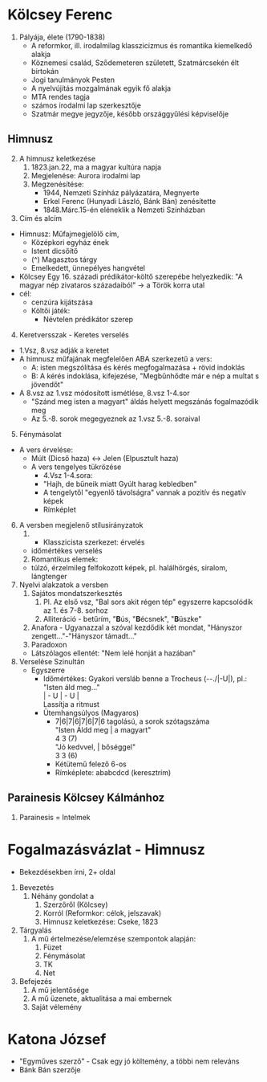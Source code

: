 # Kölcsey Ferenc  
1. Pályája, élete (1790-1838)  
	- A reformkor, ill. irodalmilag klasszicizmus és romantika kiemelkedő alakja  
	- Köznemesi család, Sződemeteren született, Szatmárcsekén élt birtokán  
	- Jogi tanulmányok Pesten  
	- A nyelvújítás mozgalmának egyik fő alakja  
	- MTA rendes tagja  
	- számos irodalmi lap szerkesztője  
	- Szatmár megye jegyzője, később országgyűlési képviselője  
## Himnusz  
2. A himnusz keletkezése  
	1. 1823.jan.22, ma a magyar kultúra napja  
	2. Megjelenése: Aurora irodalmi lap  
	3. Megzenésítése:  
		- 1944, Nemzeti Színház pályázatára, Megnyerte  
		- Erkel Ferenc (Hunyadi László, Bánk Bán) zenésítette  
		- 1848.Márc.15-én eléneklik a Nemzeti Színházban  
3. Cím és alcím  
- Himnusz: Műfajmegjelölő cím,  
	- Középkori egyház ének  
	- Istent dicsőítő  
	- (^) Magasztos tárgy  
	- Emelkedett, ünnepélyes hangvétel  
- Kölcsey Egy 16. századi prédikátor-költő szerepébe helyezkedik: "A magyar nép zivataros századaiból" -> a Török korra utal  
- cél:  
	- cenzúra kijátszása  
	- Költői játék:  
		- Névtelen prédikátor szerep  
4. Keretversszak - Keretes verselés  
- 1.Vsz, 8.vsz adják a keretet  
- A himnusz műfajának megfelelően ABA szerkezetű a vers:  
	- A: isten megszólítása és kérés megfogalmazása + rövid indoklás  
	- B: A kérés indoklása, kifejezése, "Megbűnhődte már e nép a multat s jövendőt"  
- A 8.vsz az 1.vsz módosított ismétlése, 8.vsz 1-4.sor  
	- "Szánd meg isten a magyart" áldás helyett megszánás fogalmazódik meg  
	- Az 5.-8. sorok megegyeznek az 1.vsz 5.-8. soraival  
5. Fénymásolat  
- A vers érvelése:  
	- Múlt (Dicső haza) <-> Jelen (Elpusztult haza)  
	- A vers tengelyes tükrözése  
		- 4.Vsz 1-4.sora:  
		- "Hajh, de bűneik miatt Gyúlt harag kebledben"  
		- A tengelytől "egyenlő távolságra" vannak a pozitív és negatív képek  
		- Rímképlet  
6. A versben megjelenő stílusirányzatok  
	1. - Klasszicista szerkezet: érvelés  
	- időmértékes verselés  
	2. Romantikus elemek:  
	- túlzó, érzelmileg felfokozott képek, pl. halálhörgés, siralom, lángtenger  
7. Nyelvi alakzatok a versben  
	1. Sajátos mondatszerkesztés  
		1. Pl. Az első vsz, "Bal sors akit régen tép" egyszerre kapcsolódik az 1. és 7-8. sorhoz  
		2. Alliteráció - betűrím, "**B**ús, "**B**écsnek", "**B**üszke"  
	2. Anafora - Ugyanazzal a szóval kezdődik két mondat, "Hányszor zengett..."-"Hányszor támadt..."  
	3. Paradoxon  
	- Látszólagos ellentét: "Nem lelé honját a hazában"  
8. Verselése Szinultán  
	- Egyszerre  
		- Időmértékes: Gyakori versláb benne a Trocheus (--./|-U|), pl.:  
		"Isten áld meg..."  
		| - U | -	U |  
		Lassítja a ritmust  
		- Ütemhangsúlyos (Magyaros)  
			- 7|6|7|6|7|6|7|6 tagolású, a sorok szótagszáma  
			"Isten Áldd meg | a magyart"  
					4			 3		 (7)  
			"Jó kedvvel, | bőséggel"  
				3			  3	  (6)  
			- Kétütemű felező 6-os  
			- Rímképlete: ababcdcd (keresztrím)  
## Parainesis Kölcsey Kálmánhoz  
1. Parainesis = Intelmek  
# Fogalmazásvázlat - Himnusz  
- Bekezdésekben írni, 2+ oldal  
1. Bevezetés  
	1. Néhány gondolat a  
		1. Szerzőről (Kölcsey)  
		2. Korról (Reformkor: célok, jelszavak)  
		3. Himnusz keletkezése: Cseke, 1823  
2. Tárgyalás  
	1. A mű értelmezése/elemzése szempontok alapján:  
		1. Füzet  
		2. Fénymásolat  
		3. TK  
		4. Net  
3. Befejezés  
	1. A mű jelentősége  
	2. A mű üzenete, aktualitása a mai embernek  
	3. Saját vélemény  
# Katona József  
- "Egyműves szerző" - Csak egy jó költemény, a többi nem releváns  
- Bánk Bán szerzője  
